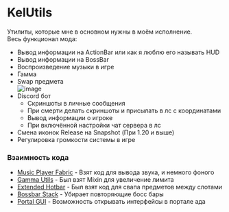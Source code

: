 # KelUtils
Утилиты, которые мне в основном нужны в моём исполнение.<br>
Весь функционал мода:
* Вывод информации на ActionBar или как я люблю его называть HUD
* Вывод информации на BossBar
* Воспроизведение музыки в игре
* Гамма
* Swap предмета<br>
  ![image](https://github.com/simply-kel/KelUtils/assets/86980879/db84958e-d73b-4401-9bb2-9136cf9273e5)
* Discord бот
    * Скриншоты в личные сообщения
    * При смерти делать скриншоты и присылать в лс с координатами
    * Вывод информации о игроке
    * При включённой настройки чат сервера в лс
* Смена иконок Release на Snapshot (При 1.20 и выше)
* Регулировка громкости системы в игре

### Взаимность кода
* [Music Player Fabric](https://github.com/MC-U-Team/Music-Player-Fabric) - Взят код для вывода звука, и немного фоного
* [Gamma Utils](https://modrinth.com/mod/gamma-utils) - Был взят Mixin для увеличение лимита
* [Extended Hotbar](https://modrinth.com/mod/extended-hotbar) - Был взят код для свапа предметов между слотами
* [Bossbar Stack](https://github.com/AntiCope/bossbar-stack) - Убирает повторяющие босс бары
* [Portal GUI](https://github.com/AntiCope/portals-gui) - Возможность открывать интерфейсы в портале ада
